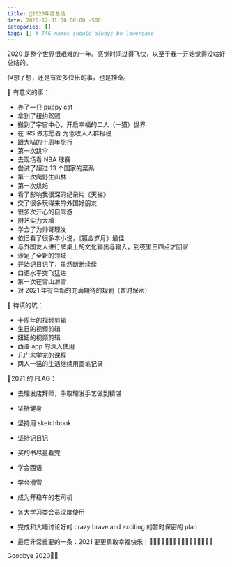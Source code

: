 ```yaml
---
title: 🐼2020年度总结
date: 2020-12-31 00:00:00 -500
categories: []
tags: [] # TAG names should always be lowercase
---
```


2020 是整个世界很艰难的一年。感觉时间过得飞快，以至于我一开始觉得没啥好总结的。

但想了想，还是有蛮多快乐的事，也是神奇。

🤡 有意义的事：

- 养了一只 puppy cat
- 拿到了纽约驾照
- 搬到了宇宙中心，开启幸福的二人（一猫）世界
- 在 IRS 做志愿者 为低收入人群报税
- 跟大喵的十周年旅行
- 第一次跳伞
- 去现场看 NBA 球赛
- 尝试了超过 13 个国家的菜系
- 第一次爬野生山林
- 第一次烘焙
- 看了影响我很深的纪录片《天梯》
- 交了很多玩得来的外国好朋友
- 很多次开心的自驾游
- 厨艺实力大增
- 学会了为帅哥理发
- 依旧看了很多本小说，《镀金岁月》最佳
- 与外国友人进行牌桌上的文化输出与输入，到夜里三四点才回家
- 涉足了全新的领域
- 开始记日记了，虽然断断续续
- 口语水平突飞猛进
- 第一次在雪山滑雪
- 对 2021 年有全新的充满期待的规划（暂时保密）

🤖 待填的坑：

- 十周年的视频剪辑
- 生日的视频剪辑
- 妞妞的视频剪辑
- 西语 app 的深入使用
- 几门未学完的课程
- 两人一猫的生活继续用画笔记录

🎃2021 的 FLAG：

- 去理发店拜师，争取理发手艺做到精湛
- 坚持健身
- 坚持用 sketchbook
- 坚持记日记
- 买的书尽量看完
- 学会西语
- 学会滑雪
- 成为开稳车的老司机
- 各大学习类会员深度使用
- 完成和大喵讨论好的 crazy brave and exciting 的暂时保密的 plan

- 最后非常重要的一条：2021 要更勇敢幸福快乐！🥳🥳🥳🥳🥳🥳🥳🥳🥳🥳🥳🥳🥳😏🥳🥳

Goodbye 2020🖐🏻
